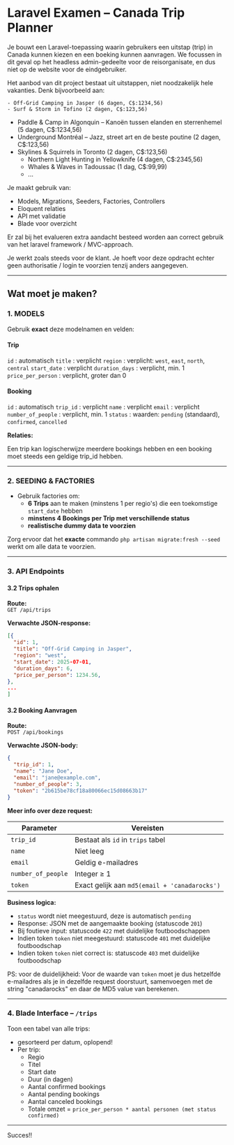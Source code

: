 
# Laravel Examen – Canada Trip Planner

Je bouwt een Laravel-toepassing waarin gebruikers een uitstap (trip) in Canada kunnen kiezen en een boeking kunnen aanvragen. We focussen in dit geval op het headless admin-gedeelte voor de reisorganisate, en dus niet op de website voor de eindgebruiker.

Het aanbod van dit project bestaat uit uitstappen, niet noodzakelijk hele vakanties. Denk bijvoorbeeld aan:

	- Off-Grid Camping in Jasper (6 dagen, C$:1234,56)
	- Surf & Storm in Tofino (2 dagen, C$:123,56)
  - Paddle & Camp in Algonquin – Kanoën tussen elanden en sterrenhemel (5 dagen, C$:1234,56)
  - Underground Montréal – Jazz, street art en de beste poutine (2 dagen, C$:123,56)
  - Skylines & Squirrels in Toronto (2 dagen, C$:123,56)
	- Northern Light Hunting in Yellowknife (4 dagen, C$:2345,56)
	- Whales & Waves in Tadoussac (1 dag, C$:99,99)
	- ...


Je maakt gebruik van:

- Models, Migrations, Seeders, Factories, Controllers  
- Eloquent relaties  
- API met validatie  
- Blade voor overzicht  

Er zal bij het evalueren extra aandacht besteed worden aan correct gebruik van het laravel framework / MVC-approach.

Je werkt zoals steeds voor de klant. Je hoeft voor deze opdracht echter geen authorisatie / login te voorzien tenzij anders aangegeven.

---

## Wat moet je maken?

### 1. MODELS

Gebruik **exact** deze modelnamen en velden:

#### Trip

`id` : automatisch
`title` : verplicht
`region` : verplicht: `west`, `east`, `north`, `central`
`start_date` : verplicht
`duration_days` : verplicht, min. 1
`price_per_person` : verplicht, groter dan 0

#### Booking

`id` : automatisch
`trip_id` : verplicht
`name` : verplicht
`email` : verplicht
`number_of_people` : verplicht, min. 1
`status` : waarden: `pending` (standaard), `confirmed`, `cancelled`

**Relaties:**

Een trip kan logischerwijze meerdere bookings hebben en een booking moet steeds een geldige trip_id hebben.

---

### 2. SEEDING & FACTORIES

- Gebruik factories om:
  - **6 Trips** aan te maken (minstens 1 per regio's) die een toekomstige `start_date` hebben
  - **minstens 4 Bookings per Trip met verschillende status**
  - **realistische dummy data te voorzien**

Zorg ervoor dat het **exacte** commando `php artisan migrate:fresh --seed` werkt om alle data te voorzien.

---

### 3. API Endpoints

#### 3.2 Trips ophalen

**Route:**  
`GET /api/trips`

**Verwachte JSON-response:**
 
```json
[{
  "id": 1,
  "title": "Off-Grid Camping in Jasper",
  "region": "west",
  "start_date": 2025-07-01,
  "duration_days": 6,
  "price_per_person": 1234.56,
},
...
]
```


#### 3.2 Booking Aanvragen

**Route:**  
`POST /api/bookings`

**Verwachte JSON-body:**

```json
{
  "trip_id": 1,
  "name": "Jane Doe",
  "email": "jane@example.com",
  "number_of_people": 3,
  "token": "2b615be78cf18a80066ec15d08663b17"
}
```

**Meer info over deze request:**

| Parameter           | Vereisten                                                            |
|---------------------|----------------------------------------------------------------------|
| `trip_id`           | Bestaat als `id` in `trips` tabel                                    |
| `name`              | Niet leeg                                                            |
| `email`             | Geldig e-mailadres                                                   |
| `number_of_people`  | Integer ≥ 1                                                          |
| `token`             | Exact gelijk aan `md5(email + 'canadarocks')`                        |


**Business logica:**

- `status` wordt niet meegestuurd, deze is automatisch `pending`
- Response: JSON met de aangemaakte booking (statuscode `201`)
- Bij foutieve input: statuscode `422` met duidelijke foutboodschappen
- Indien token `token` niet meegestuurd: statuscode `401` met duidelijke foutboodschap
- Indien token `token` niet correct is: statuscode `403` met duidelijke foutboodschap

PS: voor de duidelijkheid: Voor de waarde van `token` moet je dus hetzelfde e-mailadres als je in dezelfde request doorstuurt, samenvoegen met de string "canadarocks" en daar de MD5 value van berekenen.

---

### 4. Blade Interface – `/trips`

Toon een tabel van alle trips:

- gesorteerd per datum, oplopend!
- Per trip:
  - Regio
  - Titel
  - Start date
  - Duur (in dagen)
  - Aantal confirmed bookings
  - Aantal pending bookings
  - Aantal canceled bookings
  - Totale omzet = `price_per_person * aantal personen (met status confirmed)`

---

Succes!!
